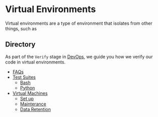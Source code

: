 # Virtual Environments

Virtual environments are a type of environment that isolates from other things, such as

## Directory

As part of the `Verify` stage in [DevOps](../../../devops), we guide you how we verify our code in virtual environments.

* [FAQs](faq)
* [Test Suites](test-suites)
  * [Bash](test-suites/bash)
  * [Python](test-suites/python)
* [Virtual Machines](virtual-machines)
  * [Set up](virtual-machines/set-up)
  * [Mainterance](virtual-machines/mainterance)
  * [Data Retention](virtual-machines/gdpr)
